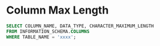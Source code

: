 # Column Max Length

``` sql title="SQL Server"
SELECT COLUMN_NAME, DATA_TYPE, CHARACTER_MAXIMUM_LENGTH 
FROM INFORMATION_SCHEMA.COLUMNS 
WHERE TABLE_NAME = 'xxxx';
```
